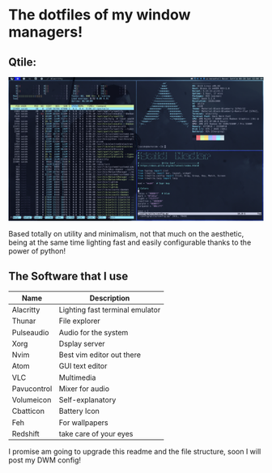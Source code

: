 # The dotfiles of my window managers!

## Qtile:

![Qtile screenshot!](screenshot.png "qtile conf")

Based totally on utility and minimalism, not that much on the aesthetic,
being at the same time lighting fast and easily configurable thanks to the
power of python!

## The Software that I use

|  Name   | Description|
|---------|------------|
|Alacritty| Lighting fast terminal emulator|
|Thunar| File explorer|
|Pulseaudio| Audio for the system|
| Xorg| Dsplay server|
|Nvim| Best vim editor out there|
|Atom| GUI text editor|
|VLC| Multimedia
|Pavucontrol| Mixer for audio
|Volumeicon| Self-explanatory
|Cbatticon| Battery Icon
|Feh| For wallpapers
|Redshift| take care of your eyes

I promise am going to upgrade this readme and the file structure, soon I will post my DWM config!  
